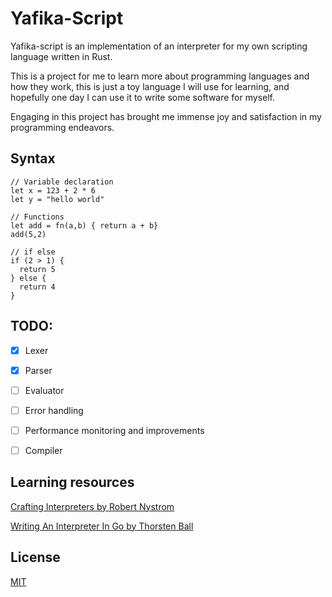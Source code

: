 # Yafika-Script
Yafika-script is an implementation of an interpreter for my own scripting language written in Rust.

This is a project for me to learn more about programming languages and how they work, this is just a toy language I will use for learning, and hopefully one day I can use it to write some software for myself.

Engaging in this project has brought me immense joy and satisfaction in my programming endeavors.

## Syntax

```
// Variable declaration 
let x = 123 + 2 * 6
let y = "hello world"

// Functions
let add = fn(a,b) { return a + b}
add(5,2)

// if else 
if (2 > 1) {
  return 5
} else {
  return 4
}

```

## TODO:
- [x] Lexer

- [x] Parser

- [ ] Evaluator

- [ ] Error handling

- [ ] Performance monitoring and improvements

- [ ] Compiler

## Learning resources
[Crafting Interpreters by Robert Nystrom](https://craftinginterpreters.com/ 'Crafting interpeters')

[Writing An Interpreter In Go by Thorsten Ball](https://interpreterbook.com/ 'Writing an interpreter in Go')

## License

[MIT](https://choosealicense.com/licenses/mit/)
